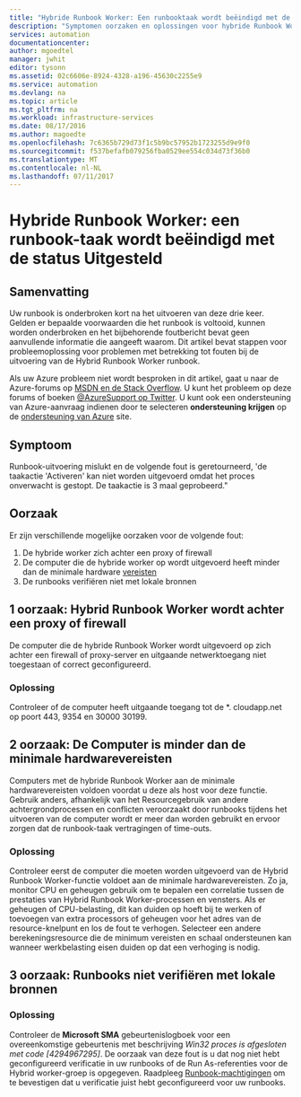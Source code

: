 ```yaml
---
title: "Hybride Runbook Worker: Een runbooktaak wordt beëindigd met de status onderbroken | Microsoft Docs"
description: "Symptomen oorzaken en oplossingen voor hybride Runbook Worker beëindiging taakfout."
services: automation
documentationcenter: 
author: mgoedtel
manager: jwhit
editor: tysonn
ms.assetid: 02c6606e-8924-4328-a196-45630c2255e9
ms.service: automation
ms.devlang: na
ms.topic: article
ms.tgt_pltfrm: na
ms.workload: infrastructure-services
ms.date: 08/17/2016
ms.author: magoedte
ms.openlocfilehash: 7c6365b729d73f1c5b9bc57952b1723255d9e9f0
ms.sourcegitcommit: f537befafb079256fba0529ee554c034d73f36b0
ms.translationtype: MT
ms.contentlocale: nl-NL
ms.lasthandoff: 07/11/2017
---
```

# <a name="hybrid-runbook-worker-a-runbook-job-terminates-with-a-status-of-suspended"></a>Hybride Runbook Worker: een runbook-taak wordt beëindigd met de status Uitgesteld
## <a name="summary"></a>Samenvatting
Uw runbook is onderbroken kort na het uitvoeren van deze drie keer. Gelden er bepaalde voorwaarden die het runbook is voltooid, kunnen worden onderbroken en het bijbehorende foutbericht bevat geen aanvullende informatie die aangeeft waarom. Dit artikel bevat stappen voor probleemoplossing voor problemen met betrekking tot fouten bij de uitvoering van de Hybrid Runbook Worker runbook.

Als uw Azure probleem niet wordt besproken in dit artikel, gaat u naar de Azure-forums op [MSDN en de Stack Overflow](https://azure.microsoft.com/support/forums/). U kunt het probleem op deze forums of boeken [ @AzureSupport op Twitter](https://twitter.com/AzureSupport). U kunt ook een ondersteuning van Azure-aanvraag indienen door te selecteren **ondersteuning krijgen** op de [ondersteuning van Azure](https://azure.microsoft.com/support/options/) site.

## <a name="symptom"></a>Symptoom
Runbook-uitvoering mislukt en de volgende fout is geretourneerd, 'de taakactie 'Activeren' kan niet worden uitgevoerd omdat het proces onverwacht is gestopt. De taakactie is 3 maal geprobeerd."

## <a name="cause"></a>Oorzaak
Er zijn verschillende mogelijke oorzaken voor de volgende fout: 

1. De hybride worker zich achter een proxy of firewall
2. De computer die de hybride worker op wordt uitgevoerd heeft minder dan de minimale hardware [vereisten](automation-hybrid-runbook-worker.md#hybrid-runbook-worker-requirements) 
3. De runbooks verifiëren niet met lokale bronnen

## <a name="cause-1-hybrid-runbook-worker-is-behind-proxy-or-firewall"></a>1 oorzaak: Hybrid Runbook Worker wordt achter een proxy of firewall
De computer die de hybride Runbook Worker wordt uitgevoerd op zich achter een firewall of proxy-server en uitgaande netwerktoegang niet toegestaan of correct geconfigureerd.

### <a name="solution"></a>Oplossing
Controleer of de computer heeft uitgaande toegang tot de *. cloudapp.net op poort 443, 9354 en 30000 30199. 

## <a name="cause-2-computer-has-less-than-minimum-hardware-requirements"></a>2 oorzaak: De Computer is minder dan de minimale hardwarevereisten
Computers met de hybride Runbook Worker aan de minimale hardwarevereisten voldoen voordat u deze als host voor deze functie. Gebruik anders, afhankelijk van het Resourcegebruik van andere achtergrondprocessen en conflicten veroorzaakt door runbooks tijdens het uitvoeren van de computer wordt er meer dan worden gebruikt en ervoor zorgen dat de runbook-taak vertragingen of time-outs. 

### <a name="solution"></a>Oplossing
Controleer eerst de computer die moeten worden uitgevoerd van de Hybrid Runbook Worker-functie voldoet aan de minimale hardwarevereisten.  Zo ja, monitor CPU en geheugen gebruik om te bepalen een correlatie tussen de prestaties van Hybrid Runbook Worker-processen en vensters.  Als er geheugen of CPU-belasting, dit kan duiden op hoeft bij te werken of toevoegen van extra processors of geheugen voor het adres van de resource-knelpunt en los de fout te verhogen. Selecteer een andere berekeningsresource die de minimum vereisten en schaal ondersteunen kan wanneer werkbelasting eisen duiden op dat een verhoging is nodig.         

## <a name="cause-3-runbooks-cannot-authenticate-with-local-resources"></a>3 oorzaak: Runbooks niet verifiëren met lokale bronnen
### <a name="solution"></a>Oplossing
Controleer de **Microsoft SMA** gebeurtenislogboek voor een overeenkomstige gebeurtenis met beschrijving *Win32 proces is afgesloten met code [4294967295]*.  De oorzaak van deze fout is u dat nog niet hebt geconfigureerd verificatie in uw runbooks of de Run As-referenties voor de Hybrid worker-groep is opgegeven.  Raadpleeg [Runbook-machtigingen](automation-hybrid-runbook-worker.md#runbook-permissions) om te bevestigen dat u verificatie juist hebt geconfigureerd voor uw runbooks.  

